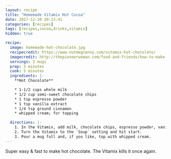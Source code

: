 ```yaml
---
layout: recipe
title: "Homemade Vitamix Hot Cocoa"
date: 2017-12-20 20:13:41
categories: [recipes]
tags: [recipes,cocoa,drinks,vitamix]
hidden: true

recipe:
  image: homemade-hot-chocolate.jpg
  recipecredit: https://www.nutmegnanny.com/vitamix-hot-chocolate/
  imagecredit: http://thepioneerwoman.com/food-and-friends/how-to-make-hot-chocolate-mix/
  servings: 2 mugs
  prep: 5 minutes
  cook: 5 minutes
  ingredients: |-
    **Hot Chocolate**

    * 1-1/2 cups whole milk
    * 1/2 cup semi-sweet chocolate chips
    * 1 tsp espresso powder
    * 1 tsp vanilla extract
    * 1/4 tsp ground cinnamon
    * whipped cream; for topping

  directions: |-
    1. In the Vitamix, add milk, chocolate chips, espresso powder, vanilla extract, & cinnamon.
    2. Turn the Vitamix to the `Soup` setting and hit start.
    3. Pour a mug full and, if you like, top with whipped cream.
---
```


Super easy & fast to make hot chocolate. The Vitamix kills it once again.

